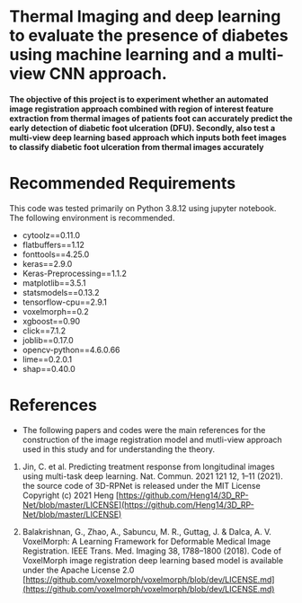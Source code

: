 # Thermal Imaging and deep learning to evaluate the presence of diabetes using machine learning and a multi-view CNN approach. 

#### The objective of this project is to experiment whether an automated image registration approach combined with region of interest feature extraction from thermal images of patients foot can accurately predict the early detection of diabetic foot ulceration (DFU). Secondly, also test a multi-view deep learning based approach which inputs both feet images to classify diabetic foot ulceration from thermal images accurately


# Recommended Requirements
This code was tested primarily on Python 3.8.12 using jupyter notebook.
The following environment is recommended.


- cytoolz==0.11.0
- flatbuffers==1.12
- fonttools==4.25.0
- keras==2.9.0
- Keras-Preprocessing==1.1.2
- matplotlib==3.5.1
- statsmodels==0.13.2
- tensorflow-cpu==2.9.1
- voxelmorph==0.2
- xgboost==0.90
- click==7.1.2
- joblib==0.17.0
- opencv-python==4.6.0.66
- lime==0.2.0.1
- shap==0.40.0


# References
- The following papers and codes were the main references for the construction of the image registration model and mutli-view approach used in this study and for understanding the theory.  

1. Jin, C. et al. Predicting treatment response from longitudinal images using multi-task deep learning. Nat. Commun. 2021 121 12, 1–11 (2021).
the source code of 3D-RPNet is released under the MIT License  
Copyright (c) 2021 Heng
[https://github.com/Heng14/3D_RP-Net/blob/master/LICENSE](https://github.com/Heng14/3D_RP-Net/blob/master/LICENSE)


2. Balakrishnan, G., Zhao, A., Sabuncu, M. R., Guttag, J. & Dalca, A. V. VoxelMorph: A Learning Framework for Deformable Medical Image Registration. IEEE Trans. Med. Imaging 38, 1788–1800 (2018).
Code of VoxelMorph image registration deep learning based model is available under the Apache License 2.0
[https://github.com/voxelmorph/voxelmorph/blob/dev/LICENSE.md](https://github.com/voxelmorph/voxelmorph/blob/dev/LICENSE.md)




